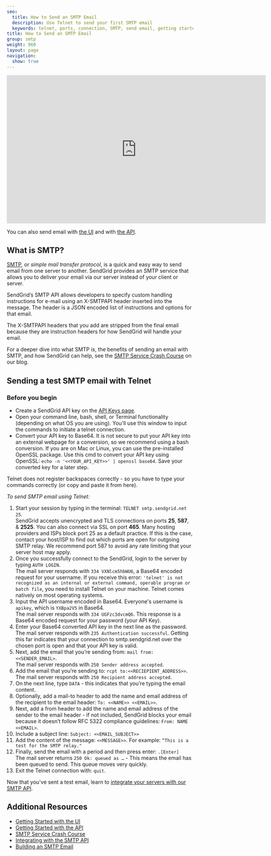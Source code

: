 ```yaml
---
seo:
  title: How to Send an SMTP Email
  description: Use Telnet to send your first SMTP email
  keywords: telnet, ports, connection, SMTP, send email, getting started
title: How to Send an SMTP Email
group: smtp
weight: 960
layout: page
navigation:
  show: true
---
```


<iframe src="https://player.vimeo.com/video/190122014" width="700" height="400" frameborder="0" webkitallowfullscreen mozallowfullscreen allowfullscreen></iframe>

You can also send email with [the UI]({{root_url}}/ui/sending-email/how-to-send-email-with-marketing-campaigns/) and with [the API]({{root_url}}/api-reference/).


## What is SMTP?

[SMTP]({{root_url}}/glossary/smtp/), or _simple mail transfer protocol_, is a quick and easy way to send email from one server to another. SendGrid provides an SMTP service that allows you to deliver your email via our server instead of your client or server.

SendGrid’s SMTP API allows developers to specify custom handling instructions for e-mail using an X-SMTPAPI header inserted into the message. The header is a JSON encoded list of instructions and options for that email.

The X-SMTPAPI headers that you add are stripped from the final email because they are instruction headers for how SendGrid will handle your email.

For a deeper dive into what SMTP is, the benefits of sending an email with SMTP, and how SendGrid can help, see the [SMTP Service Crash Course](https://sendgrid.com/blog/smtp-service-crash-course/) on our blog.

## Sending a test SMTP email with Telnet


### Before you begin

- Create a SendGrid API key on the [API Keys page](https://app.sendgrid.com/Account_and_Settings/api_keys).
- Open your command line, bash, shell, or Terminal functionality (depending on what OS you are using). You'll use this window to input the commands to initiate a telnet connection.
- Convert your API key to Base64. It is not secure to put your API key into an external webpage for a conversion, so we recommend using a bash conversion. If you are on Mac or Linux, you can use the pre-installed OpenSSL package. Use this cmd to convert your API key using OpenSSL: `echo -n '<<YOUR_API_KEY>>' | openssl base64`. Save your converted key for a later step.

<call-out type="warning">

Telnet does not register backspaces correctly - so you have to type your commands correctly (or copy and paste it from here).

</call-out>

*To send SMTP email using Telnet:*

1. Start your session by typing in the terminal: `TELNET smtp.sendgrid.net 25`.
    <br>SendGrid accepts unencrypted and TLS connections on ports **25**, **587**, & **2525**. You can also connect via SSL on port **465**. Many hosting providers and ISPs block port 25 as a default practice. If this is the case, contact your host/ISP to find out which ports are open for outgoing SMTP relay. We recommend port 587 to avoid any rate limiting that your server host may apply.
1. Once you successfully connect to the SendGrid, login to the server by typing `AUTH LOGIN`.
    <br>The mail server responds with `334 VXNlcm5hbWU6`, a Base64 encoded request for your username. If you receive this error: `'telnet' is not recognized as an internal or external command, operable program or batch file`, you need to install Telnet on your machine. Telnet comes natively on most operating systems.
1. Input the API username encoded in Base64. Everyone's username is `apikey`, which is `YXBpa2V5` in Base64.
    <br>The mail server responds with `334 UGFzc3dvcmQ6`. This response is a Base64 encoded request for your password (your API Key).
1. Enter your Base64 converted API key in the next line as the password.
    <br>The mail server responds with `235 Authentication successful`. Getting this far indicates that your connection to smtp.sendgrid.net over the chosen port is open and that your API key is valid.
1. Next, add the email that you’re sending from: `mail from:<<SENDER_EMAIL>`.
    <br>The mail server responds with `250 Sender address accepted`.
1. Add the email that you’re sending to: `rcpt to:<<RECIEPIENT_ADDRESS>>`.
    <br>The mail server responds with `250 Recipient address accepted`.
1. On the next line, type `DATA` - this indicates that you’re typing the email content.
1. Optionally, add a mail-to header to add the name and email address of the recipient to the email header: `To: <<NAME>> <<EMAIL>>`.
1. Next, add a from header to add the name and email address of the sender to the email header - if not included, SendGrid blocks your email because it doesn’t follow RFC 5322 compliance guidelines: `From: NAME <<EMAIL>`.
1. Include a subject line: `Subject: <<EMAIL_SUBJECT>>`
1. Add the content of the message: `<<MESSAGE>>`. For example: `“This is a test for the SMTP relay."`
1. Finally, send the email with a period and then press enter: `.[Enter]`
    <br>The mail server returns `250 Ok: queued as …` - This means the email has been queued to send. This queue moves very quickly.
1. Exit the Telnet connection with: `quit`.

Now that you've sent a test email, learn to [integrate your servers with our SMTP API]({{root_url}}/for-developers/sending-email/integrating-with-the-smtp-api/).

## Additional Resources

- [Getting Started with the UI]({{root_url}}/ui/sending-email/how-to-send-email-with-marketing-campaigns/)
- [Getting Started with the API]({{root_url}/for-developers/sending-email/api-getting-started/)
- [SMTP Service Crash Course](https://sendgrid.com/blog/smtp-service-crash-course/)
- [Integrating with the SMTP API]({{root_url}}/for-developers/sending-email/integrating-with-the-smtp-api/)
- [Building an SMTP Email]({{root_url}}/for-developers/sending-email/building-an-smtp-email/)
